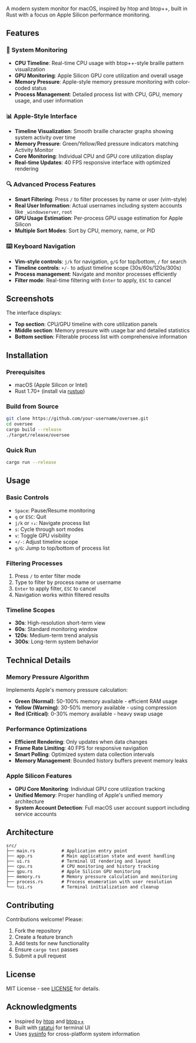 
A modern system monitor for macOS, inspired by htop and btop++, built in Rust with a focus on Apple Silicon performance monitoring.

## Features

### 🚀 **System Monitoring**
- **CPU Timeline**: Real-time CPU usage with btop++-style braille pattern visualization
- **GPU Monitoring**: Apple Silicon GPU core utilization and overall usage
- **Memory Pressure**: Apple-style memory pressure monitoring with color-coded status
- **Process Management**: Detailed process list with CPU, GPU, memory usage, and user information

### 📊 **Apple-Style Interface**
- **Timeline Visualization**: Smooth braille character graphs showing system activity over time
- **Memory Pressure**: Green/Yellow/Red pressure indicators matching Activity Monitor
- **Core Monitoring**: Individual CPU and GPU core utilization display
- **Real-time Updates**: 40 FPS responsive interface with optimized rendering

### 🔍 **Advanced Process Features**
- **Smart Filtering**: Press `/` to filter processes by name or user (vim-style)
- **Real User Information**: Actual usernames including system accounts like `_windowserver`, `root`
- **GPU Usage Estimation**: Per-process GPU usage estimation for Apple Silicon
- **Multiple Sort Modes**: Sort by CPU, memory, name, or PID

### ⌨️ **Keyboard Navigation**
- **Vim-style controls**: `j/k` for navigation, `g/G` for top/bottom, `/` for search
- **Timeline controls**: `+/-` to adjust timeline scope (30s/60s/120s/300s)
- **Process management**: Navigate and monitor processes efficiently
- **Filter mode**: Real-time filtering with `Enter` to apply, `ESC` to cancel

## Screenshots

The interface displays:
- **Top section**: CPU/GPU timeline with core utilization panels
- **Middle section**: Memory pressure with usage bar and detailed statistics  
- **Bottom section**: Filterable process list with comprehensive information

## Installation

### Prerequisites
- macOS (Apple Silicon or Intel)
- Rust 1.70+ (install via [rustup](https://rustup.rs/))

### Build from Source
```bash
git clone https://github.com/your-username/oversee.git
cd oversee
cargo build --release
./target/release/oversee
```

### Quick Run
```bash
cargo run --release
```

## Usage

### Basic Controls
- `Space`: Pause/Resume monitoring
- `q` or `ESC`: Quit
- `j/k` or `↑↓`: Navigate process list
- `s`: Cycle through sort modes
- `v`: Toggle GPU visibility
- `+/-`: Adjust timeline scope
- `g/G`: Jump to top/bottom of process list

### Filtering Processes
1. Press `/` to enter filter mode
2. Type to filter by process name or username
3. `Enter` to apply filter, `ESC` to cancel
4. Navigation works within filtered results

### Timeline Scopes
- **30s**: High-resolution short-term view
- **60s**: Standard monitoring window  
- **120s**: Medium-term trend analysis
- **300s**: Long-term system behavior

## Technical Details

### Memory Pressure Algorithm
Implements Apple's memory pressure calculation:
- **Green (Normal)**: 50-100% memory available - efficient RAM usage
- **Yellow (Warning)**: 30-50% memory available - using compression
- **Red (Critical)**: 0-30% memory available - heavy swap usage

### Performance Optimizations
- **Efficient Rendering**: Only updates when data changes
- **Frame Rate Limiting**: 40 FPS for responsive navigation
- **Smart Polling**: Optimized system data collection intervals
- **Memory Management**: Bounded history buffers prevent memory leaks

### Apple Silicon Features
- **GPU Core Monitoring**: Individual GPU core utilization tracking
- **Unified Memory**: Proper handling of Apple's unified memory architecture
- **System Account Detection**: Full macOS user account support including service accounts

## Architecture

```
src/
├── main.rs          # Application entry point
├── app.rs           # Main application state and event handling
├── ui.rs            # Terminal UI rendering and layout
├── cpu.rs           # CPU monitoring and history tracking
├── gpu.rs           # Apple Silicon GPU monitoring  
├── memory.rs        # Memory pressure calculation and monitoring
├── process.rs       # Process enumeration with user resolution
└── tui.rs           # Terminal initialization and cleanup
```

## Contributing

Contributions welcome! Please:
1. Fork the repository
2. Create a feature branch
3. Add tests for new functionality
4. Ensure `cargo test` passes
5. Submit a pull request

## License

MIT License - see [LICENSE](LICENSE) for details.

## Acknowledgments

- Inspired by [htop](https://htop.dev/) and [btop++](https://github.com/aristocratos/btop)
- Built with [ratatui](https://github.com/tui-rs-revival/ratatui) for terminal UI
- Uses [sysinfo](https://github.com/GuillaumeGomez/sysinfo) for cross-platform system information
